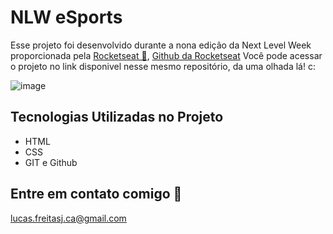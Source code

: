 # NLW eSports 

Esse projeto foi desenvolvido durante a nona edição da Next Level Week proporcionada pela [Rocketseat 💜](https://rocketseat.com.br), [Github da Rocketseat](https://github.com/rocketseat)
Você pode acessar o projeto no link disponivel nesse mesmo repositório, da uma olhada lá! c:

![image](https://user-images.githubusercontent.com/90655096/191069676-0d852d95-e872-4689-8749-e8152cfc76c7.png)

## Tecnologias Utilizadas no Projeto

- HTML
- CSS
- GIT e Github

## Entre em contato comigo 💜
lucas.freitasj.ca@gmail.com

